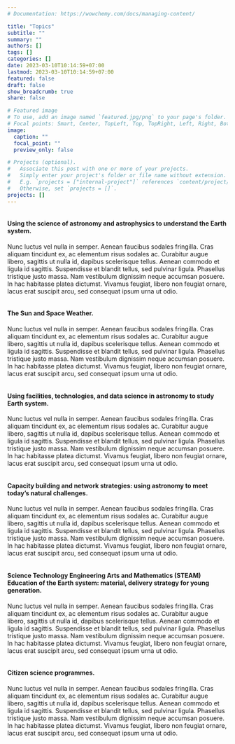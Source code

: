 ```yaml
---
# Documentation: https://wowchemy.com/docs/managing-content/

title: "Topics"
subtitle: ""
summary: ""
authors: []
tags: []
categories: []
date: 2023-03-10T10:14:59+07:00
lastmod: 2023-03-10T10:14:59+07:00
featured: false
draft: false
show_breadcrumb: true
share: false

# Featured image
# To use, add an image named `featured.jpg/png` to your page's folder.
# Focal points: Smart, Center, TopLeft, Top, TopRight, Left, Right, BottomLeft, Bottom, BottomRight.
image:
  caption: ""
  focal_point: ""
  preview_only: false

# Projects (optional).
#   Associate this post with one or more of your projects.
#   Simply enter your project's folder or file name without extension.
#   E.g. `projects = ["internal-project"]` references `content/project/deep-learning/index.md`.
#   Otherwise, set `projects = []`.
projects: []
---
```

<!-- <div class="how-section1"> -->
  <div class="row align-items-center">
      <div class="col-md-6 how-img order-md-1">
          <!-- <img src="img/earth.svg" class="rounded-circle img-fluid" alt=""/> -->
          <img src="img/earth.svg" class="img-fluid" alt=""/>
      </div>
      <div class="col-md-6 order-md-2">
          <!-- <h4>Find rewarding projects</h4> -->
      <h4 class="subheading">Using the science of astronomy and astrophysics to understand the Earth system.</h4>
      <p class="text-muted">Nunc luctus vel nulla in semper. Aenean faucibus sodales fringilla. Cras aliquam tincidunt ex, ac elementum risus sodales ac. Curabitur augue libero, sagittis ut nulla id, dapibus scelerisque tellus. Aenean commodo et ligula id sagittis. Suspendisse et blandit tellus, sed pulvinar ligula. Phasellus tristique justo massa. Nam vestibulum dignissim neque accumsan posuere. In hac habitasse platea dictumst. Vivamus feugiat, libero non feugiat ornare, lacus erat suscipit arcu, sed consequat ipsum urna ut odio.</p>
      </div>
  </div>
  <div class="row align-items-center">
      <div class="col-md-6 how-img order-md-2">
          <img src="img/sun-planet.svg" class="img-fluid" alt=""/>
      </div>
      <div class="col-md-6 order-md-1">
          <!-- <h4>Get hired quickly</h4> -->
          <h4 class="subheading">The Sun and Space Weather.</h4>
          <p class="text-muted">Nunc luctus vel nulla in semper. Aenean faucibus sodales fringilla. Cras aliquam tincidunt ex, ac elementum risus sodales ac. Curabitur augue libero, sagittis ut nulla id, dapibus scelerisque tellus. Aenean commodo et ligula id sagittis. Suspendisse et blandit tellus, sed pulvinar ligula. Phasellus tristique justo massa. Nam vestibulum dignissim neque accumsan posuere. In hac habitasse platea dictumst. Vivamus feugiat, libero non feugiat ornare, lacus erat suscipit arcu, sed consequat ipsum urna ut odio.</p>
      </div>
  </div>
  <div class="row align-items-center">
      <div class="col-md-6 how-img order-md-1">
            <img src="img/satellite.svg" class="img-fluid" alt=""/>
      </div>
      <div class="col-md-6 order-md-2">
          <!-- <h4>Work efficiently, effectively.</h4> -->
          <h4 class="subheading">Using facilities, technologies, and data science in astronomy to study Earth system.</h4>
          <p class="text-muted">Nunc luctus vel nulla in semper. Aenean faucibus sodales fringilla. Cras aliquam tincidunt ex, ac elementum risus sodales ac. Curabitur augue libero, sagittis ut nulla id, dapibus scelerisque tellus. Aenean commodo et ligula id sagittis. Suspendisse et blandit tellus, sed pulvinar ligula. Phasellus tristique justo massa. Nam vestibulum dignissim neque accumsan posuere. In hac habitasse platea dictumst. Vivamus feugiat, libero non feugiat ornare, lacus erat suscipit arcu, sed consequat ipsum urna ut odio.</p>
      </div>
  </div>
  <div class="row align-items-center">
      <div class="col-md-6 how-img order-md-2">
          <img src="img/learn.svg" class="img-fluid" alt=""/>
      </div>
      <div class="col-md-6 order-md-1">
          <!-- <h4>Get paid on time</h4> -->
          <h4 class="subheading">Capacity building and network strategies: using astronomy to meet today’s natural challenges.</h4>
          <p class="text-muted">Nunc luctus vel nulla in semper. Aenean faucibus sodales fringilla. Cras aliquam tincidunt ex, ac elementum risus sodales ac. Curabitur augue libero, sagittis ut nulla id, dapibus scelerisque tellus. Aenean commodo et ligula id sagittis. Suspendisse et blandit tellus, sed pulvinar ligula. Phasellus tristique justo massa. Nam vestibulum dignissim neque accumsan posuere. In hac habitasse platea dictumst. Vivamus feugiat, libero non feugiat ornare, lacus erat suscipit arcu, sed consequat ipsum urna ut odio.</p>
      </div>
  </div>
  <div class="row align-items-center">
      <div class="col-md-6 how-img order-md-1">
          <img src="img/science.svg" class="img-fluid" alt=""/>
      </div>
      <div class="col-md-6 order-md-2">
          <!-- <h4>Get paid on time</h4> -->
          <h4 class="subheading">Science Technology Engineering Arts and Mathematics (STEAM) Education of the Earth system: material, delivery strategy for young generation.</h4>
          <p class="text-muted">Nunc luctus vel nulla in semper. Aenean faucibus sodales fringilla. Cras aliquam tincidunt ex, ac elementum risus sodales ac. Curabitur augue libero, sagittis ut nulla id, dapibus scelerisque tellus. Aenean commodo et ligula id sagittis. Suspendisse et blandit tellus, sed pulvinar ligula. Phasellus tristique justo massa. Nam vestibulum dignissim neque accumsan posuere. In hac habitasse platea dictumst. Vivamus feugiat, libero non feugiat ornare, lacus erat suscipit arcu, sed consequat ipsum urna ut odio.</p>
      </div>
  </div>
  <div class="row align-items-center">
      <div class="col-md-6 how-img order-md-2">
          <img src="img/team.svg" class="img-fluid" alt=""/>
      </div>
      <div class="col-md-6 order-md-1">
          <!-- <h4>Get paid on time</h4> -->
          <h4 class="subheading">Citizen science programmes.</h4>
          <p class="text-muted">Nunc luctus vel nulla in semper. Aenean faucibus sodales fringilla. Cras aliquam tincidunt ex, ac elementum risus sodales ac. Curabitur augue libero, sagittis ut nulla id, dapibus scelerisque tellus. Aenean commodo et ligula id sagittis. Suspendisse et blandit tellus, sed pulvinar ligula. Phasellus tristique justo massa. Nam vestibulum dignissim neque accumsan posuere. In hac habitasse platea dictumst. Vivamus feugiat, libero non feugiat ornare, lacus erat suscipit arcu, sed consequat ipsum urna ut odio.</p>
      </div>
  </div>
<!-- </div> -->